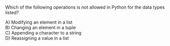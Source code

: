 Which of the following operations is not allowed in Python for the data types listed?

A) Modifying an element in a list  
B) Changing an element in a tuple  
C) Appending a character to a string  
D) Reassigning a value in a list  

<!--
**Answer:** B) Changing an element in a tuple

**Explanation:**

- **Lists** are mutable, so you can modify their elements and append new items.
- **Tuples** are immutable, so you cannot change their elements once created.
- **Strings** are immutable, meaning you cannot append to them; you would need to create a new string.
-->

